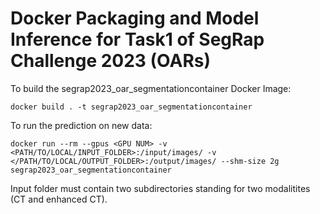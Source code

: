 # Docker Packaging and Model Inference for Task1 of SegRap Challenge 2023 (OARs)

To build the segrap2023_oar_segmentationcontainer Docker Image:

```shell
docker build . -t segrap2023_oar_segmentationcontainer
```

To run the prediction on new data:

```shell
docker run --rm --gpus <GPU NUM> -v <PATH/TO/LOCAL/INPUT_FOLDER>:/input/images/ -v </PATH/TO/LOCAL/OUTPUT_FOLDER>:/output/images/ --shm-size 2g segrap2023_oar_segmentationcontainer
```
Input folder must contain two subdirectories standing for two modalitites (CT and enhanced CT).